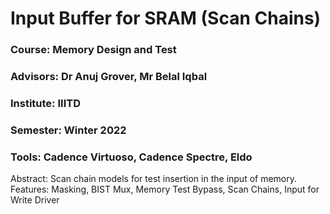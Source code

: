 # Input Buffer for SRAM (Scan Chains)
### Course: Memory Design and Test
### Advisors: Dr Anuj Grover, Mr Belal Iqbal
### Institute: IIITD
### Semester: Winter 2022
### Tools: Cadence Virtuoso, Cadence Spectre, Eldo

Abstract: Scan chain models for test insertion in the input of memory. <br />
Features: Masking, BIST Mux, Memory Test Bypass, Scan Chains, Input for Write Driver 




